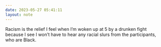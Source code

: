 ```yaml
---
date: 2023-05-27 05:41:11
layout: note
---
```

Racism is the relief I feel when I’m woken up at 5 by a drunken fight because I see I won’t have to hear any racial slurs from the participants, who are Black. 
